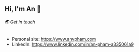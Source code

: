 ## Hi, I'm An :wave:

###### :earth_asia: Get in touch
- Personal site: https://www.anvpham.com
- LinkedIn: https://www.linkedin.com/in/an-pham-a335061a9
